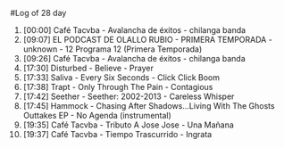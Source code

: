 #Log of 28 day

1. [00:00] Café Tacvba - Avalancha de éxitos - chilanga banda
1. [09:07] EL PODCAST DE OLALLO RUBIO - PRIMERA TEMPORADA - unknown - 12 Programa 12 (Primera Temporada)
1. [09:26] Café Tacvba - Avalancha de éxitos - chilanga banda
1. [17:30] Disturbed - Believe - Prayer
1. [17:33] Saliva - Every Six Seconds - Click Click Boom
1. [17:38] Trapt - Only Through The Pain - Contagious
1. [17:42] Seether - Seether: 2002-2013 - Careless Whisper
1. [17:45] Hammock - Chasing After Shadows...Living With The Ghosts Outtakes EP - No Agenda (instrumental)
1. [19:35] Café Tacvba - Tributo A Jose Jose - Una Mañana
1. [19:37] Café Tacvba - Tiempo Trascurrido - Ingrata
